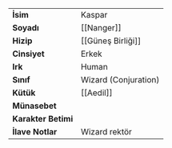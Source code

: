 |  |  |  
|---|---|  
| **İsim** | Kaspar|  
| **Soyadı** | [[Nanger]]|  
| **Hizip** | [[Güneş Birliği]]|  
| **Cinsiyet** | Erkek|  
| **Irk** | Human|  
| **Sınıf** | Wizard (Conjuration)|  
| **Kütük** | [[Aedil]]|  
| **Münasebet** | |  
| **Karakter Betimi** | |  
| **İlave Notlar** | Wizard rektör|  
